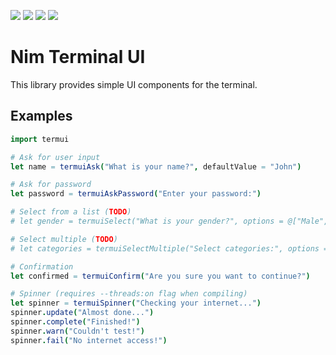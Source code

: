 ![](https://img.shields.io/badge/status-unstable-lightgray)
![](https://img.shields.io/badge/windows-√-green)
![](https://img.shields.io/badge/linux-%3F-lightgray)
![](https://img.shields.io/badge/mac-%3F-lightgray)

# Nim Terminal UI

This library provides simple UI components for the terminal.

## Examples

```nim
import termui

# Ask for user input
let name = termuiAsk("What is your name?", defaultValue = "John")

# Ask for password
let password = termuiAskPassword("Enter your password:")

# Select from a list (TODO)
# let gender = termuiSelect("What is your gender?", options = @["Male", "Female"])

# Select multiple (TODO)
# let categories = termuiSelectMultiple("Select categories:", options = @["Games", "Productivity", "Utilities"])

# Confirmation
let confirmed = termuiConfirm("Are you sure you want to continue?")

# Spinner (requires --threads:on flag when compiling)
let spinner = termuiSpinner("Checking your internet...")
spinner.update("Almost done...")
spinner.complete("Finished!")
spinner.warn("Couldn't test!")
spinner.fail("No internet access!")
```